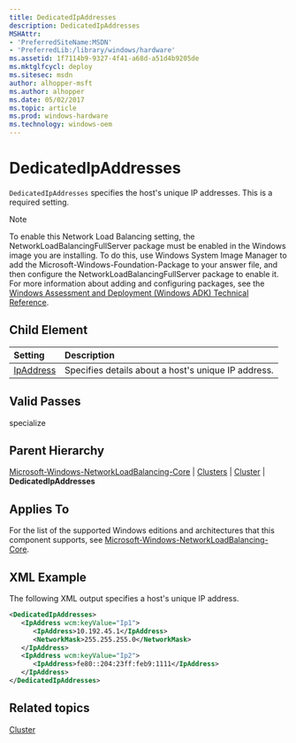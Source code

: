 ```yaml
---
title: DedicatedIpAddresses
description: DedicatedIpAddresses
MSHAttr:
- 'PreferredSiteName:MSDN'
- 'PreferredLib:/library/windows/hardware'
ms.assetid: 1f7114b9-9327-4f41-a68d-a51d4b9205de
ms.mktglfcycl: deploy
ms.sitesec: msdn
author: alhopper-msft
ms.author: alhopper
ms.date: 05/02/2017
ms.topic: article
ms.prod: windows-hardware
ms.technology: windows-oem
---
```

# DedicatedIpAddresses

`DedicatedIpAddresses` specifies the host's unique IP addresses. This is a required setting.

> [!Note]
> To enable this Network Load Balancing setting, the NetworkLoadBalancingFullServer package must be enabled in the Windows image you are installing. To do this, use Windows System Image Manager to add the Microsoft-Windows-Foundation-Package to your answer file, and then configure the NetworkLoadBalancingFullServer package to enable it. For more information about adding and configuring packages, see the [Windows Assessment and Deployment (Windows ADK) Technical Reference](http://go.microsoft.com/fwlink/?LinkId=206587).

## Child Element

| Setting                 | Description                                                                           |
|:------------------------|:--------------------------------------------------------------------------------------|
| [IpAddress](microsoft-windows-networkloadbalancing-core-clusters-cluster-dedicatedipaddresses-ipaddress.md) | Specifies details about a host's unique IP address. |

## Valid Passes

specialize

## Parent Hierarchy

[Microsoft-Windows-NetworkLoadBalancing-Core](microsoft-windows-networkloadbalancing-core.md) | [Clusters](microsoft-windows-networkloadbalancing-core-clusters.md) | [Cluster](microsoft-windows-networkloadbalancing-core-clusters-cluster.md) | **DedicatedIpAddresses**

## Applies To

For the list of the supported Windows editions and architectures that this component supports, see [Microsoft-Windows-NetworkLoadBalancing-Core](microsoft-windows-networkloadbalancing-core.md).

## XML Example

The following XML output specifies a host's unique IP address.

```XML
<DedicatedIpAddresses>
   <IpAddress wcm:keyValue="Ip1">
      <IpAddress>10.192.45.1</IpAddress>
      <NetworkMask>255.255.255.0</NetworkMask>
   </IpAddress>
   <IpAddress wcm:keyValue="Ip2">
      <IpAddress>fe80::204:23ff:feb9:1111</IpAddress>
   </IpAddress>
</DedicatedIpAddresses>
```

## Related topics

[Cluster](microsoft-windows-networkloadbalancing-core-clusters-cluster.md)
